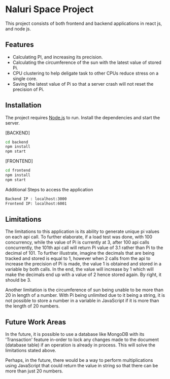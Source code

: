 # Naluri Space Project

This project consists of both frontend and backend applications in react js, and node js.

## Features

- Calculating PI, and increasing its precision.
- Calculating the circumference of the sun with the latest value of stored Pi.
- CPU clustering to help deligate task to other CPUs reduce stress on a single core.
- Saving the latest value of Pi so that a server crash will not reset the precision of Pi.

## Installation

The project requires [Node.js](https://nodejs.org/) to run.
Install the dependencies and start the server.

[BACKEND]

```sh
cd backend
npm install
npm start
```

[FRONTEND]

```sh
cd frontend
npm install
npm start
```

Additional Steps to access the application

```sh
Backend IP : localhost:3000
Frontend IP: localhost:6001
```

## Limitations

The limitations to this application is its ability to generate unique pi values on each api call. To further elaborate, if a load test was done, with 100 concurrency, while the value of Pi is currently at 3, after 100 api calls concurrently, the 101th api call will return Pi value of 3.1 rather than Pi to the decimal of 101. To further illustrate, imagine the decimals that are being tracked and stored is equal to 1, however when 2 calls from the api to increase the precision of Pi is made, the value 1 is obtained and stored in a variable by both calls. In the end, the value will increase by 1 which will make the decimals end up with a value of 2 hence stored again. By right, it should be 3.

Another limitation is the circumference of sun being unable to be more than 20 in length of a number. With Pi being unlimited due to it being a string, it is not possible to store a number in a variable in JavaScript if it is more than the length of 20 numbers.

## Future Work Areas

In the future, it is possible to use a database like MongoDB with its 'Transaction' feature in-order to lock any changes made to the document (database table) if an operation is already in process. This will solve the limitations stated above.

Perhaps, in the future, there would be a way to perform multiplications using JavaScript that could return the value in string so that there can be more than just 20 numbers.
